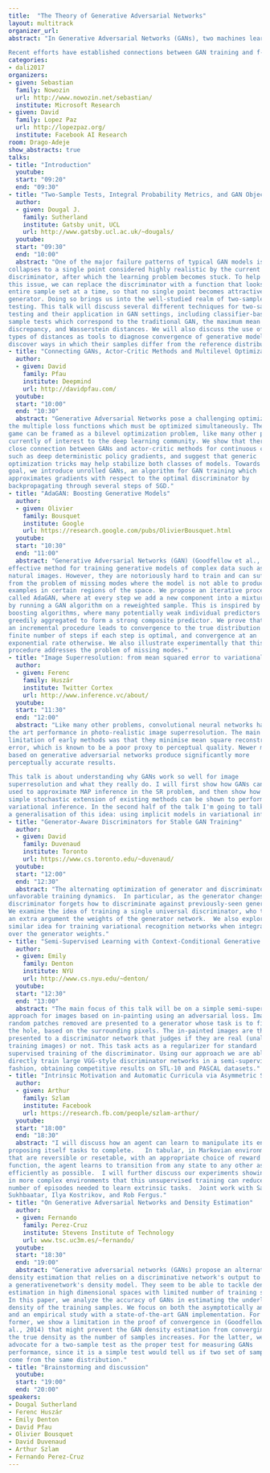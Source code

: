 ```yaml
---
title:  "The Theory of Generative Adversarial Networks"
layout: multitrack
organizer_url:
abstract: "In Generative Adversarial Networks (GANs), two machines learn together about a probability distribution P by pursuing competing goals. On the one hand, the generator transforms vectors of random noise into samples that resemble the distribution P, according to the scores of the discriminator. On the other hand, the discriminator distinguishes between real samples drawn from P and fake samples synthesized by the generator. After training ends, the generator estimates an implicit generative model of the distribution P, and the discriminator estimates the energy landscape of the data.

Recent efforts have established connections between GAN training and f-divergence minimization, optimal transport, and energy-based learning. However, our theoretical understanding of GANs remains on its infancy, and many fascinating questions cry for an answer. How can we better understand the optimization dynamics of GANs? How can we evaluate the quality of a GAN? How to stabilize training of GANs? How to capture parameter uncertainty in the GAN framework, i.e. what is the analogue to the Bayesian neural network in the GAN setting?In this workshop, we will foster interesting discussions to ask ourselves these and many other questions."
categories:
- dali2017
organizers:
- given: Sebastian 
  family: Nowozin
  url: http://www.nowozin.net/sebastian/
  institute: Microsoft Research
- given: David
  family: Lopez Paz
  url: http://lopezpaz.org/
  institute: Facebook AI Research
room: Drago-Adeje
show_abstracts: true
talks:
- title: "Introduction"
  youtube: 
  start: "09:20"
  end: "09:30"
- title: "Two-Sample Tests, Integral Probability Metrics, and GAN Objective"
  author:
  - given: Dougal J.
    family: Sutherland
    institute: Gatsby unit, UCL
    url: http://www.gatsby.ucl.ac.uk/~dougals/
  youtube: 
  start: "09:30"
  end: "10:00"
  abstract: "One of the major failure patterns of typical GAN models is when the generator
collapses to a single point considered highly realistic by the current
discriminator, after which the learning problem becomes stuck. To help avoid
this issue, we can replace the discriminator with a function that looks at an
entire sample set at a time, so that no single point becomes attractive to the
generator. Doing so brings us into the well-studied realm of two-sample
testing. This talk will discuss several different techniques for two-sample
testing and their application in GAN settings, including classifier-based two
sample tests which correspond to the traditional GAN, the maximum mean
discrepancy, and Wasserstein distances. We will also discuss the use of these
types of distances as tools to diagnose convergence of generative models and
discover ways in which their samples differ from the reference distribution."
- title: "Connecting GANs, Actor-Critic Methods and Multilevel Optimization"
  author:
  - given: David
    family: Pfau
    institute: Deepmind
    url: http://davidpfau.com/
  youtube: 
  start: "10:00"
  end: "10:30"
  abstract: "Generative Adversarial Networks pose a challenging optimization problem due to
the multiple loss functions which must be optimized simultaneously. The GAN
game can be framed as a bilevel optimization problem, like many other problems
currently of interest to the deep learning community. We show that there is a
close connection between GANs and actor-critic methods for continuous control
such as deep deterministic policy gradients, and suggest that generic
optimization tricks may help stabilize both classes of models. Towards this
goal, we introduce unrolled GANs, an algorithm for GAN training which
approximates gradients with respect to the optimal discriminator by
backpropagating through several steps of SGD."
- title: "AdaGAN: Boosting Generative Models"
  author:
  - given: Olivier
    family: Bousquet
    institute: Google
    url: https://research.google.com/pubs/OlivierBousquet.html
  youtube: 
  start: "10:30"
  end: "11:00"
  abstract: "Generative Adversarial Networks (GAN) (Goodfellow et al., 2014) are an
effective method for training generative models of complex data such as
natural images. However, they are notoriously hard to train and can suffer
from the problem of missing modes where the model is not able to produce
examples in certain regions of the space. We propose an iterative procedure,
called AdaGAN, where at every step we add a new component into a mixture model
by running a GAN algorithm on a reweighted sample. This is inspired by
boosting algorithms, where many potentially weak individual predictors are
greedily aggregated to form a strong composite predictor. We prove that such
an incremental procedure leads to convergence to the true distribution in a
finite number of steps if each step is optimal, and convergence at an
exponential rate otherwise. We also illustrate experimentally that this
procedure addresses the problem of missing modes."
- title: "Image Superresolution: from mean squared error to variational inference with GANs"
  author:
  - given: Ferenc
    family: Huszár
    institute: Twitter Cortex
    url: http://www.inference.vc/about/
  youtube: 
  start: "11:30"
  end: "12:00"
  abstract: "Like many other problems, convolutional neural networks have achieved state of
the art performance in photo-realistic image superresolution. The main
limitation of early methods was that they minimise mean square reconstruction
error, which is known to be a poor proxy to perceptual quality. Newer methods,
based on generative adversarial networks produce significantly more
perceptually accurate results.

This talk is about understanding why GANs work so well for image
superresolution and what they really do. I will first show how GANs can be
used to approximate MAP inference in the SR problem, and then show how a
simple stochastic extension of existing methods can be shown to perform
variational inference. In the second half of the talk I'm going to talk about
a generalisation of this idea: using implicit models in variational inference."
- title: "Generator-Aware Discriminators for Stable GAN Training"
  author: 
  - given: David
    family: Duvenaud
    institute: Toronto
    url: https://www.cs.toronto.edu/~duvenaud/
  youtube: 
  start: "12:00"
  end: "12:30"
  abstract: "The alternating optimization of generator and discriminator produces sometimes
unfavorable training dynamics.  In particular, as the generator changes, the
discriminator forgets how to discriminate against previously-seen generators.
We examine the idea of training a single universal discriminator, who takes as
an extra argument the weights of the generator network.  We also explore a
similar idea for training variational recognition networks when integrating
over the generator weights."
- title: "Semi-Supervised Learning with Context-Conditional Generative Adversarial Networks"
  author:
  - given: Emily
    family: Denton
    institute: NYU
    url: http://www.cs.nyu.edu/~denton/
  youtube: 
  start: "12:30"
  end: "13:00"
  abstract: "The main focus of this talk will be on a simple semi-supervised learning
approach for images based on in-painting using an adversarial loss. Images with
random patches removed are presented to a generator whose task is to fill in
the hole, based on the surrounding pixels. The in-painted images are then
presented to a discriminator network that judges if they are real (unaltered
training images) or not. This task acts as a regularizer for standard
supervised training of the discriminator. Using our approach we are able to
directly train large VGG-style discriminator networks in a semi-supervised
fashion, obtaining competitive results on STL-10 and PASCAL datasets."
- title: "Intrinsic Motivation and Automatic Curricula via Asymmetric Self-Play"
  author: 
  - given: Arthur 
    family: Szlam
    institute: Facebook
    url: https://research.fb.com/people/szlam-arthur/
  youtube: 
  start: "18:00"
  end: "18:30"
  abstract: "I will discuss how an agent can learn to manipulate its environment by
proposing itself tasks to complete.   In tabular, in Markovian environments
that are reversible or resetable, with an appropriate choice of reward
function, the agent learns to transition from any state to any other as
efficiently as possible.  I will further discuss our experiments showing that
in more complex environments that this unsupervised training can reduce the
number of episodes needed to learn extrinsic tasks.  Joint work with Sainbayar
Sukhbaatar, Ilya Kostrikov, and Rob Fergus."
- title: "On Generative Adversarial Networks and Density Estimation"
  author:
  - given: Fernando
    family: Perez-Cruz
    institute: Stevens Institute of Technology
    url: www.tsc.uc3m.es/~fernando/
  youtube: 
  start: "18:30"
  end: "19:00"
  abstract: "Generative adversarial networks (GANs) propose an alternative approach for
density estimation that relies on a discriminative network's output to lead
a generativenetwork's density model. They seem to be able to tackle density
estimation in high dimensional spaces with limited number of training samples.
In this paper, we analyze the accuracy of GANs in estimating the underlying
density of the training samples. We focus on both the asymptotically analysis
and an empirical study with a state-of-the-art GAN implementation. For the
former, we show a limitation in the proof of convergence in (Goodfellow et
al., 2014) that might prevent the GAN density estimation from converging to
the true density as the number of samples increases. For the latter, we
advocate for a two-sample test as the proper test for measuring GANs
performance, since it is a simple test would tell us if two set of samples
come from the same distribution."
- title: "Brainstorming and discussion"
  youtube: 
  start: "19:00"
  end: "20:00"
speakers:
- Dougal Sutherland  
- Ferenc Huszár 
- Emily Denton
- David Pfau 
- Olivier Bousquet 
- David Duvenaud
- Arthur Szlam
- Fernando Perez-Cruz
---
```

